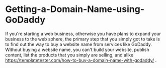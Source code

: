 # Getting-a-Domain-Name-using-GoDaddy
If you're starting a web business, otherwise you have plans to expand your business to the web sphere, the primary step that you simply got to take is to find out the way to buy a website name from services like GoDaddy. Without buying a website name, you can't build your website, publish content, list the products that you simply are selling, and alike https://templatetester.com/how-to-buy-a-domain-name-with-godaddy/  .
